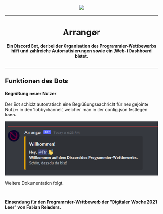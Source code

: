 <div align="center">
    <img src="assets/Arrangør-transparent.png" width="230px" />
    <hr>
    <h1>Arrangør</h1>
    <strong>
        Ein Discord Bot, der bei der Organisation des Programmier-Wettbewerbs hilft und zahlreiche Automatisierungen sowie ein (Web-) Dashboard bietet. 
    </strong><br><br>
</div>

---

## Funktionen des Bots
#### Begrüßung neuer Nutzer
Der Bot schickt automatisch eine Begrüßungsnachricht für neu gejointe Nutzer in den 'lobbychannel', welchen man in der config.json festlegen kann.

![welcome-message.png](assets/screenshots/welcome-message.png)

Weitere Dokumentation folgt.

<br>

**Einsendung für den Programmier-Wettbewerb der "Digitalen Woche 2021 Leer" von Fabian Reinders.**